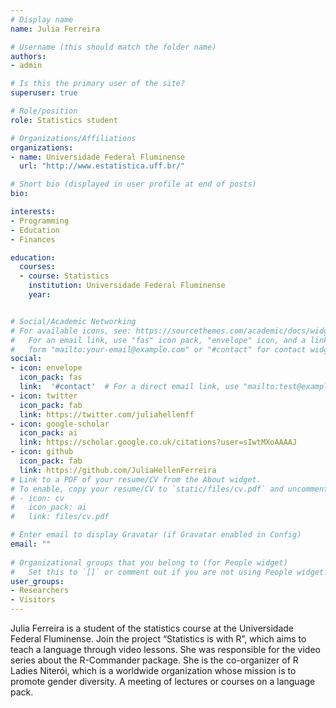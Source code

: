```yaml
---
# Display name
name: Julia Ferreira

# Username (this should match the folder name)
authors:
- admin

# Is this the primary user of the site?
superuser: true

# Role/position
role: Statistics student

# Organizations/Affiliations
organizations:
- name: Universidade Federal Fluminense
  url: "http://www.estatistica.uff.br/"

# Short bio (displayed in user profile at end of posts)
bio: 

interests:
- Programming
- Education
- Finances

education:
  courses:
  - course: Statistics
    institution: Universidade Federal Fluminense
    year:


# Social/Academic Networking
# For available icons, see: https://sourcethemes.com/academic/docs/widgets/#icons
#   For an email link, use "fas" icon pack, "envelope" icon, and a link in the
#   form "mailto:your-email@example.com" or "#contact" for contact widget.
social:
- icon: envelope
  icon_pack: fas
  link:  '#contact'  # For a direct email link, use "mailto:test@example.org".
- icon: twitter
  icon_pack: fab
  link: https://twitter.com/juliahellenff
- icon: google-scholar
  icon_pack: ai
  link: https://scholar.google.co.uk/citations?user=sIwtMXoAAAAJ
- icon: github
  icon_pack: fab
  link: https://github.com/JuliaHellenFerreira
# Link to a PDF of your resume/CV from the About widget.
# To enable, copy your resume/CV to `static/files/cv.pdf` and uncomment the lines below.  
# - icon: cv
#   icon_pack: ai
#   link: files/cv.pdf

# Enter email to display Gravatar (if Gravatar enabled in Config)
email: ""
  
# Organizational groups that you belong to (for People widget)
#   Set this to `[]` or comment out if you are not using People widget.  
user_groups:
- Researchers
- Visitors
---
```


Julia Ferreira is a student of the statistics course at the Universidade Federal Fluminense. Join the project “Statistics is with R”, which aims to teach a language through video lessons. She was responsible for the video series about the R-Commander package. 
She is the co-organizer of R Ladies Niterói, which is a worldwide organization whose mission is to promote gender diversity.  A meeting of lectures or courses on a language pack.

